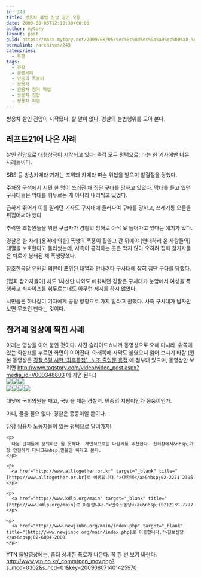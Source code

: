 ```yaml
---
id: 243
title: 쌍용차 불법 진압 장면 모음
date: 2009-08-05T12:10:38+00:00
author: mytory
layout: post
guid: https://marx.mytory.net/2009/08/05/%ec%8c%8d%ec%9a%a9%ec%b0%a8-%eb%b6%88%eb%b2%95-%ec%a7%84%ec%95%95-%ec%9e%a5%eb%a9%b4-%eb%aa%a8%ec%9d%8c/
permalink: /archives/243
categories:
  - 투쟁
tags:
  - 경찰
  - 공봉세례
  - 민중의 몽둥이
  - 쌍용차
  - 쌍용차 점거 파업
  - 쌍용차 진압
  - 쌍용차 파업
---
```

쌍용차 살인 진압이 시작됐다. 할 말이 없다. 경찰의 불법행위를 모아 본다.

## 레프트21에 나온 사례

<a target="_blank" href="http://wspaper.org/article/6855">살인 진압으로 대형참극이 시작되고 있다! 즉각 모두 평택으로!</a> 라는 한 기사에만 나온 사례들이다.

SBS 등 방송카메라 기자는 포위돼 카메라 파손 위협을 받으며 발길질을 당했다. 

주차장 구석에서 시민 한 명이 쓰러진 채 집단 구타를 당하고 있었다. 막대를 들고 있던 구사대들은 막대를 휘두르는 게 아니라 내리찍고 있었다.

급하게 뛰어가 이를 말리던 기자도 구사대에 둘러싸여 구타를 당하고, 쓰레기통 오물을 뒤집어써야 했다.

추락한 조합원들을 위한 구급차가 경찰의 방해로 아직 못 들어가고 있다는 얘기가 있다.

경찰은 한 차례 [용역에 의한] 폭행의 폭풍이 휩쓸고 간 뒤에야 [연대하러 온 사람들의] 대열을 보호한다고 둘러쌌는데, 사측이 공격하는 곳은 막지 않아 오히려 집회 참가자들은 퇴로가 봉쇄된 채 폭행당했다.

창조한국당 유원일 의원이 포위된 대열과 만나려다 구사대에 잡혀 집단 구타를 당했다.

[집회 참가자들이] 차도 1차선만 나와도 에워싸던 경찰은 구사대가 눈앞에서 여성을 폭행하고 쇠파이프를 휘두르는데도 아무런 제지를 하지 않았다.

시민들은 하나같이 기자에게 공장 방향으로 가지 말라고 권했다. 사측 구사대가 남자만 보면 무조건 팬다는 것이다.

## 한겨레 영상에 찍힌 사례

<div>
  아래는 영상을 이어 붙인 것이다. 사진 슬라이드쇼니까 동영상으로 오해 마시라. 위쪽에 있는 화살표를 누르면 화면이 이어진다. 아래쪽에 자막도 붙였으니 읽어 보시기 바람.(원본 동영상은&nbsp;<a href="http://www.hani.co.kr/arti/society/labor/369580.html" target="_blank" title="[http://www.hani.co.kr/arti/society/labor/369580.html]로 이동합니다.">경찰 6일 시한 ‘최후통첩’…노조 출입문 용접</a> 에 첨부돼 있으며, 동영상만 보려면&nbsp;<a href="http://www.tagstory.com/video/video_post.aspx?media_id=V000348803" target="_blank" title="[http://www.tagstory.com/video/video_post.aspx?media_id=V000348803]로 이동합니다.">http://www.tagstory.com/video/video_post.aspx?media_id=V000348803</a>&nbsp;에 가면 된다.)
</div>

<div>
  <img src="https://marx.mytory.net/wp-content/uploads/1/cfile23.uf.1266EF144A79722EA7F7C1.jpg" /><img src="https://marx.mytory.net/wp-content/uploads/1/cfile22.uf.1277F0144A79722F75A240.jpg" /><img src="https://marx.mytory.net/wp-content/uploads/1/cfile5.uf.1409BC144A7972314D5718.jpg" />&nbsp;
</div>

<div>
</div>

<div>
  <img src="https://marx.mytory.net/wp-content/uploads/1/cfile1.uf.193463254A7973398D3EC9.jpg" /><img src="https://marx.mytory.net/wp-content/uploads/1/cfile4.uf.172638254A79733A50B297.jpg" /><img src="https://marx.mytory.net/wp-content/uploads/1/cfile21.uf.11265C254A79733B8A8B5B.jpg" /><img src="https://marx.mytory.net/wp-content/uploads/1/cfile24.uf.1546CE254A79733C1C0121.jpg" /></p> 
  
  <p>
    대낮에 국회의원을 패고, 국민을 패는 경찰력. 민중의 지팡이인가 몽둥이인가.
  </p>
  
  <p>
    아니, 물을 필요 없다. 경찰은 몽둥이일 뿐이다.
  </p>
  
  <div class="gray-textbox">
    <p>
      당장 쌍용차 노동자들이 있는 평택으로 달려가자!
    </p>
    
    <p>
      다음 단체들에 문의하면 될 듯하다. 개인적으로는 다함께를 추천한다. 집회장에서&nbsp;가장 안전하게 다니고&nbsp;믿을만 하다고 본다.
    </p>
    
    <p>
      <a href="http://www.alltogether.or.kr" target="_blank" title="[http://www.alltogether.or.kr]로 이동합니다.">다함께</a>&nbsp;02-2271-2395
    </p>
    
    <p>
      <a href="http://www.kdlp.org/main" target="_blank" title="[http://www.kdlp.org/main]로 이동합니다.">민주노동당</a>&nbsp;(02)2139-7777
    </p>
    
    <p>
      <a href="http://www.newjinbo.org/main/index.php" target="_blank" title="[http://www.newjinbo.org/main/index.php]로 이동합니다.">진보신당</a>&nbsp;02-6004-2000
    </p>
  </div>
</div>

YTN 돌발영상에는, 좀더 상세한 폭로가 나온다. 꼭 한 번 보기 바란다. <a href="http://www.ytn.co.kr/_comm/pop_mov.php?s_mcd=0302&s_hcd=01&key=200908071401425970" target="_blank" title="[http://www.ytn.co.kr/_comm/pop_mov.php?s_mcd=0302&s_hcd=01&key=200908071401425970]로 이동합니다.">http://www.ytn.co.kr/_comm/pop_mov.php?s_mcd=0302&s_hcd=01&key=200908071401425970</a>